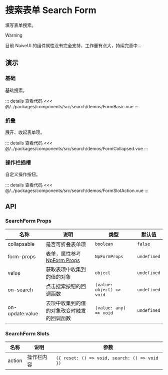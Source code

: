# 搜索表单 Search Form

填写表单搜索。

> [!WARNING]
> 目前 NaiveUI 的组件属性没有完全支持，工作量有点大，持续完善中...

## 演示

### 基础

基础搜索。

<SearchFormBasic />

::: details 查看代码
<<< @/../packages/components/src/search/demos/FormBasic.vue
:::

### 折叠

展开、收起表单项。

<SearchFormCollapsed />

::: details 查看代码
<<< @/../packages/components/src/search/demos/FormCollapsed.vue
:::

### 操作栏插槽

自定义操作按钮。

<SearchFormSlotAction />

::: details 查看代码
<<< @/../packages/components/src/search/demos/FormSlotAction.vue
:::

## API

### SearchForm Props

| 名称            | 说明                                                        | 类型                      | 默认值      |
| --------------- | ----------------------------------------------------------- | ------------------------- | ----------- |
| collapsable     | 是否可折叠表单项                                            | `boolean`                 | `false`     |
| form-props      | 表单，属性参考 [NpForm Props](/components/form/#form-props) | `NpFormProps`             | `undefined` |
| value           | 获取表项中收集到的值的对象                                  | `object`                  | `undefined` |
| on-search       | 点击搜索按钮的回调函数                                      | `(value: object) => void` | `undefined` |
| on-update:value | 表项中收集到的值的对象改变时触发的回调函数                  | `(value: any) => void`    | `undefined` |

### SearchForm Slots

| 名称   | 说明       | 参数                                          |
| ------ | ---------- | --------------------------------------------- |
| action | 操作栏内容 | `({ reset: () => void, search: () => void })` |
